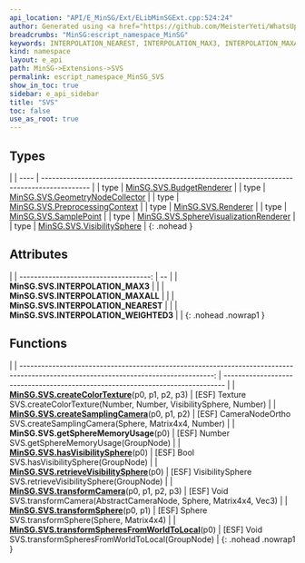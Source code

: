 ```yaml
---
api_location: "API/E_MinSG/Ext/ELibMinSGExt.cpp:524:24"
author: Generated using <a href="https://github.com/MeisterYeti/WhatsUpDoc">WhatsUpDoc</a>
breadcrumbs: "MinSG:escript_namespace_MinSG"
keywords: INTERPOLATION_NEAREST, INTERPOLATION_MAX3, INTERPOLATION_MAXALL, INTERPOLATION_WEIGHTED3, createSamplingCamera, transformCamera, createColorTexture, hasVisibilitySphere, retrieveVisibilitySphere, getSphereMemoryUsage, transformSphere, transformSpheresFromWorldToLocal
kind: namespace
layout: e_api
path: MinSG->Extensions->SVS
permalink: escript_namespace_MinSG_SVS
show_in_toc: true
sidebar: e_api_sidebar
title: "SVS"
toc: false
use_as_root: true
---
```


## Types

|
| ---- | ------------------------------------------------------------------------------------------- | 
| type | [MinSG.SVS.BudgetRenderer](escript_type_MinSG_SVS_BudgetRenderer)                           | 
| type | [MinSG.SVS.GeometryNodeCollector](escript_type_MinSG_SVS_GeometryNodeCollector)             | 
| type | [MinSG.SVS.PreprocessingContext](escript_type_MinSG_SVS_PreprocessingContext)               | 
| type | [MinSG.SVS.Renderer](escript_type_MinSG_SVS_Renderer)                                       | 
| type | [MinSG.SVS.SamplePoint](escript_type_MinSG_SVS_SamplePoint)                                 | 
| type | [MinSG.SVS.SphereVisualizationRenderer](escript_type_MinSG_SVS_SphereVisualizationRenderer) | 
| type | [MinSG.SVS.VisibilitySphere](escript_type_MinSG_SVS_VisibilitySphere)                       | 
{: .nohead }

## Attributes

|
| ------------------------------------: | -- | 
| **MinSG.SVS.INTERPOLATION_MAX3**      |  | 
| **MinSG.SVS.INTERPOLATION_MAXALL**    |  | 
| **MinSG.SVS.INTERPOLATION_NEAREST**   |  | 
| **MinSG.SVS.INTERPOLATION_WEIGHTED3** |  | 
{: .nohead .nowrap1 }

## Functions

|
| -----------------------------------------------------------------------------------------------------------------------------------: | ------------------------------------------------------------------------------ | 
| **[MinSG.SVS.createColorTexture](namespaceMinSG_1_1SVS#namespaceMinSG_1_1SVS_1a0e7f6a052c7cdaf2c3f5b4fab08836ec)**(p0, p1, p2, p3)   | [ESF] Texture SVS.createColorTexture(Number, Number, VisibilitySphere, Number) | 
| **[MinSG.SVS.createSamplingCamera](namespaceMinSG_1_1SVS#namespaceMinSG_1_1SVS_1a981aeb8142fc143de9fc9d46bf1fa81e)**(p0, p1, p2)     | [ESF] CameraNodeOrtho SVS.createSamplingCamera(Sphere, Matrix4x4, Number)      | 
| **MinSG.SVS.getSphereMemoryUsage**(p0)                                                                                               | [ESF] Number SVS.getSphereMemoryUsage(GroupNode)                               | 
| **[MinSG.SVS.hasVisibilitySphere](namespaceMinSG_1_1SVS#namespaceMinSG_1_1SVS_1a73ac8673e37748252cd9957d288de031)**(p0)              | [ESF] Bool SVS.hasVisibilitySphere(GroupNode)                                  | 
| **[MinSG.SVS.retrieveVisibilitySphere](namespaceMinSG_1_1SVS#namespaceMinSG_1_1SVS_1a1d5c7ba2f6c1234b0000d42dcb9b063e)**(p0)         | [ESF] VisibilitySphere SVS.retrieveVisibilitySphere(GroupNode)                 | 
| **[MinSG.SVS.transformCamera](namespaceMinSG_1_1SVS#namespaceMinSG_1_1SVS_1a838f2dc094a0afb62317f216a56a8060)**(p0, p1, p2, p3)      | [ESF] Void SVS.transformCamera(AbstractCameraNode, Sphere, Matrix4x4, Vec3)    | 
| **[MinSG.SVS.transformSphere](namespaceMinSG_1_1SVS#namespaceMinSG_1_1SVS_1a4c7da45f2cf4247ff315bc5e6ff7832e)**(p0, p1)              | [ESF] Sphere SVS.transformSphere(Sphere, Matrix4x4)                            | 
| **[MinSG.SVS.transformSpheresFromWorldToLocal](namespaceMinSG_1_1SVS#namespaceMinSG_1_1SVS_1ae40287a5ba8192375ef6fbd973fd9fd4)**(p0) | [ESF] Void SVS.transformSpheresFromWorldToLocal(GroupNode)                     | 
{: .nohead .nowrap1 }

